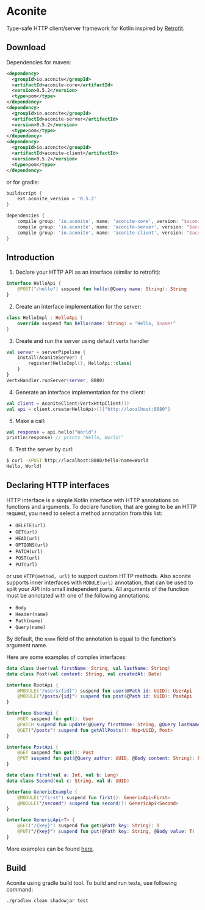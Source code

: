Aconite
=======

Type-safe HTTP client/server framework for Kotlin inspired by [Retrofit](http://square.github.io/retrofit/).

Download
--------

Dependencies for maven:

```xml
<dependency>
  <groupId>io.aconite</groupId>
  <artifactId>aconite-core</artifactId>
  <version>0.5.2</version>
  <type>pom</type>
</dependency>
<dependency>
  <groupId>io.aconite</groupId>
  <artifactId>aconite-server</artifactId>
  <version>0.5.2</version>
  <type>pom</type>
</dependency>
<dependency>
  <groupId>io.aconite</groupId>
  <artifactId>aconite-client</artifactId>
  <version>0.5.2</version>
  <type>pom</type>
</dependency>
```

or for gradle:

```gradle
buildscript {
    ext.aconite_version = '0.5.2'
}

dependencies {
    compile group: 'io.aconite', name: 'aconite-core', version: "$aconite_version"
    compile group: 'io.aconite', name: 'aconite-server', version: "$aconite_version"
    compile group: 'io.aconite', name: 'aconite-client', version: "$aconite_version"
}
```

Introduction
------------

1) Declare your HTTP API as an interface (similar to retrofit):

```kotlin
interface HelloApi {
    @POST("/hello") suspend fun hello(@Query name: String): String
}
```

2) Create an interface implementation for the server:

```kotlin
class HelloImpl : HelloApi {
    override suspend fun hello(name: String) = "Hello, $name!"
}
```

3) Create and run the server using default vertx handler

```kotlin
val server = serverPipeline {
    install(AconiteServer) {
        register(HelloImpl(), HelloApi::class)
    }
}
VertxHandler.runServer(server, 8080)
```

4) Generate an interface implementation for the client:

```kotlin
val client = AconiteClient(VertxHttpClient())
val api = client.create<HelloApi>()["http://localhost:8080"]
```

5) Make a call:

```kotlin
val response = api.hello("World")
println(response) // prints "Hello, World!"
```

6) Test the server by curl:

```bash
$ curl -XPOST http://localhost:8080/hello?name=World
Hello, World!
```

Declaring HTTP interfaces
--------------------

HTTP interface is a simple Kotlin interface with HTTP annotations on functions and arguments. To declare function, that are going to be an HTTP request, you need to select a method annotation from this list:

- `DELETE(url)`
- `GET(url)`
- `HEAD(url)`
- `OPTIONS(url)`
- `PATCH(url)`
- `POST(url)`
- `PUT(url)`

or use `HTTP(method, url)` to support custom HTTP methods. Also aconite supports inner interfaces with `MODULE(url)` annotation, that can be used to split your API into small independent parts. All arguments of the function must be annotated with one of the following annotations:

- `Body`
- `Header(name)`
- `Path(name)`
- `Query(name)`

By default, the `name` field of the annotation is equal to the function's argument name.

Here are some examples of complex interfaces:

```kotlin
data class User(val firstName: String, val lastName: String)
data class Post(val content: String, val createdAt: Date)

interface RootApi {
    @MODULE("/users/{id}") suspend fun user(@Path id: UUID): UserApi
    @MODULE("/posts/{id}") suspend fun post(@Path id: UUID): PostApi
}

interface UserApi {
    @GET suspend fun get(): User
    @PATCH suspend fun update(@Query firstName: String, @Query lastName: String)
    @GET("/posts") suspend fun getAllPosts(): Map<UUID, Post>
}

interface PostApi {
    @GET suspend fun get(): Post
    @PUT suspend fun put(@Query author: UUID, @Body content: String): Post
}

data class First(val a: Int, val b: Long)
data class Second(val c: String, val d: UUID)

interface GenericExample {
    @MODULE("/first") suspend fun first(): GenericApi<First>
    @MODULE("/second") suspend fun second(): GenericApi<Second>
}

interface GenericApi<T> {
    @GET("/{key}") suspend fun get(@Path key: String): T
    @PUT("/{key}") suspend fun put(@Path key: String, @Body value: T)
}
```

More examples can be found [here](/examples/src/io/aconite/examples).

Build
-----

Aconite using gradle build tool. To build and run tests, use following command:

```bash
./gradlew clean shadowjar test
```
